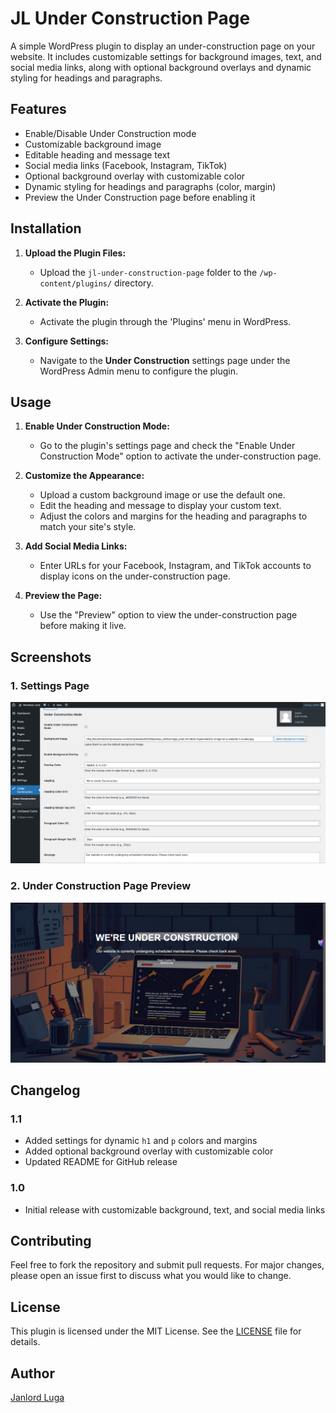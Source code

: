 # JL Under Construction Page

A simple WordPress plugin to display an under-construction page on your website. It includes customizable settings for background images, text, and social media links, along with optional background overlays and dynamic styling for headings and paragraphs.

## Features

- Enable/Disable Under Construction mode
- Customizable background image
- Editable heading and message text
- Social media links (Facebook, Instagram, TikTok)
- Optional background overlay with customizable color
- Dynamic styling for headings and paragraphs (color, margin)
- Preview the Under Construction page before enabling it

## Installation

1. **Upload the Plugin Files:**
   - Upload the `jl-under-construction-page` folder to the `/wp-content/plugins/` directory.

2. **Activate the Plugin:**
   - Activate the plugin through the 'Plugins' menu in WordPress.

3. **Configure Settings:**
   - Navigate to the **Under Construction** settings page under the WordPress Admin menu to configure the plugin.

## Usage

1. **Enable Under Construction Mode:**
   - Go to the plugin's settings page and check the "Enable Under Construction Mode" option to activate the under-construction page.

2. **Customize the Appearance:**
   - Upload a custom background image or use the default one.
   - Edit the heading and message to display your custom text.
   - Adjust the colors and margins for the heading and paragraphs to match your site's style.

3. **Add Social Media Links:**
   - Enter URLs for your Facebook, Instagram, and TikTok accounts to display icons on the under-construction page.

4. **Preview the Page:**
   - Use the "Preview" option to view the under-construction page before making it live.

## Screenshots

### 1. Settings Page
![Settings Page](/screenshot_1.png)

### 2. Under Construction Page Preview
![Under Construction Page Preview](/screenshot_2.png)

## Changelog

### 1.1
- Added settings for dynamic `h1` and `p` colors and margins
- Added optional background overlay with customizable color
- Updated README for GitHub release

### 1.0
- Initial release with customizable background, text, and social media links

## Contributing

Feel free to fork the repository and submit pull requests. For major changes, please open an issue first to discuss what you would like to change.

## License

This plugin is licensed under the MIT License. See the [LICENSE](LICENSE) file for details.

## Author

[Janlord Luga](https://janlordluga.com/)
